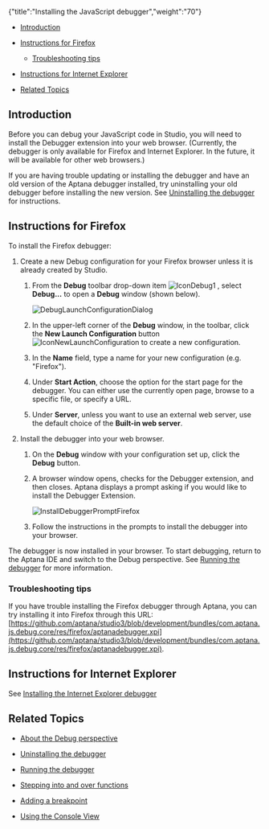 {"title":"Installing the JavaScript debugger","weight":"70"}

* [Introduction](#introduction)

* [Instructions for Firefox](#instructions-for-firefox)

    * [Troubleshooting tips](#troubleshooting-tips)

* [Instructions for Internet Explorer](#instructions-for-internet-explorer)

* [Related Topics](#related-topics)

## Introduction

Before you can debug your JavaScript code in Studio, you will need to install the Debugger extension into your web browser. (Currently, the debugger is only available for Firefox and Internet Explorer. In the future, it will be available for other web browsers.)

If you are having trouble updating or installing the debugger and have an old version of the Aptana debugger installed, try uninstalling your old debugger before installing the new version. See [Uninstalling the debugger](/docs/appc/Axway_Appcelerator_Studio/Axway_Appcelerator_Studio_Guide/Web_Development/JavaScript_Development/Debugging_JavaScript/Uninstalling_the_debugger/) for instructions.

## Instructions for Firefox

To install the Firefox debugger:

1. Create a new Debug configuration for your Firefox browser unless it is already created by Studio.

    1. From the **Debug** toolbar drop-down item ![IconDebug1](/Images/appc/download/attachments/30083104/IconDebug1.png) , select **Debug...** to open a **Debug** window (shown below).

        ![DebugLaunchConfigurationDialog](/Images/appc/download/attachments/30083104/DebugLaunchConfigurationDialog.png)
    2. In the upper-left corner of the **Debug** window, in the toolbar, click the **New Launch Configuration** button ![IconNewLaunchConfiguration](/Images/appc/download/attachments/30083104/IconNewLaunchConfiguration.png) to create a new configuration.

    3. In the **Name** field, type a name for your new configuration (e.g. "Firefox").

    4. Under **Start Action**, choose the option for the start page for the debugger. You can either use the currently open page, browse to a specific file, or specify a URL.

    5. Under **Server**, unless you want to use an external web server, use the default choice of the **Built-in web server**.

2. Install the debugger into your web browser.

    1. On the **Debug** window with your configuration set up, click the **Debug** button.

    2. A browser window opens, checks for the Debugger extension, and then closes. Aptana displays a prompt asking if you would like to install the Debugger Extension.

        ![InstallDebuggerPromptFirefox](/Images/appc/download/attachments/30083104/InstallDebuggerPromptFirefox.png)
    3. Follow the instructions in the prompts to install the debugger into your browser.

The debugger is now installed in your browser. To start debugging, return to the Aptana IDE and switch to the Debug perspective. See [Running the debugger](/docs/appc/Axway_Appcelerator_Studio/Axway_Appcelerator_Studio_Guide/Web_Development/JavaScript_Development/Debugging_JavaScript/Running_the_debugger/) for more information.

### Troubleshooting tips

If you have trouble installing the Firefox debugger through Aptana, you can try installing it into Firefox through this URL: [https://github.com/aptana/studio3/blob/development/bundles/com.aptana.js.debug.core/res/firefox/aptanadebugger.xpi](https://github.com/aptana/studio3/blob/development/bundles/com.aptana.js.debug.core/res/firefox/aptanadebugger.xpi).

## Instructions for Internet Explorer

See [Installing the Internet Explorer debugger](/docs/appc/Axway_Appcelerator_Studio/Axway_Appcelerator_Studio_Guide/Web_Development/JavaScript_Development/Debugging_JavaScript/Installing_the_Internet_Explorer_debugger/)

## Related Topics

* [About the Debug perspective](/docs/appc/Axway_Appcelerator_Studio/Axway_Appcelerator_Studio_Guide/Web_Development/JavaScript_Development/Debugging_JavaScript/About_the_Debug_perspective/)

* [Uninstalling the debugger](/docs/appc/Axway_Appcelerator_Studio/Axway_Appcelerator_Studio_Guide/Web_Development/JavaScript_Development/Debugging_JavaScript/Uninstalling_the_debugger/)

* [Running the debugger](/docs/appc/Axway_Appcelerator_Studio/Axway_Appcelerator_Studio_Guide/Web_Development/JavaScript_Development/Debugging_JavaScript/Running_the_debugger/)

* [Stepping into and over functions](/docs/appc/Axway_Appcelerator_Studio/Axway_Appcelerator_Studio_Guide/Web_Development/JavaScript_Development/Debugging_JavaScript/Stepping_into_and_over_functions/)

* [Adding a breakpoint](/docs/appc/Axway_Appcelerator_Studio/Axway_Appcelerator_Studio_Guide/Web_Development/JavaScript_Development/Debugging_JavaScript/Adding_a_breakpoint/)

* [Using the Console View](/docs/appc/Axway_Appcelerator_Studio/Axway_Appcelerator_Studio_Guide/Web_Development/JavaScript_Development/Debugging_JavaScript/Using_the_Console_View/)
